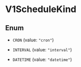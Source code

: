 

# V1ScheduleKind

## Enum


* `CRON` (value: `"cron"`)

* `INTERVAL` (value: `"interval"`)

* `DATETIME` (value: `"datetime"`)



